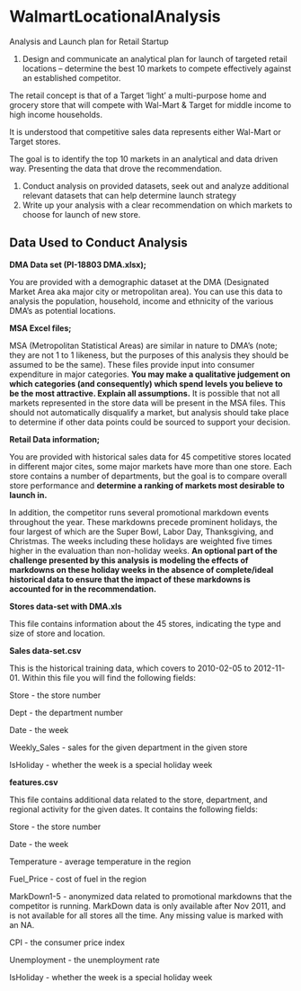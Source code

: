 # WalmartLocationalAnalysis
Analysis and Launch plan for Retail Startup

1. Design and communicate an analytical plan for launch of targeted retail locations – determine the best 10 markets to compete effectively against an established competitor.

The retail concept is that of a Target ‘light’ a multi-purpose home and grocery store that will compete with Wal-Mart & Target for middle income to high income households.

It is understood that competitive sales data represents either Wal-Mart or Target stores.

The goal is to identify the top 10 markets in an analytical and data driven way. Presenting the data that drove the recommendation.

1. Conduct analysis on provided datasets, seek out and analyze additional relevant datasets that can help determine launch strategy
2. Write up your analysis with a clear recommendation on which markets to choose for launch of new store.

## Data Used to Conduct Analysis

**DMA Data set (PI-18803 DMA.xlsx);**

You are provided with a demographic dataset at the DMA (Designated Market Area aka major city or metropolitan area). You can use this data to analysis the population, household, income and ethnicity of the various DMA’s as potential locations.

**MSA Excel files;**

MSA (Metropolitan Statistical Areas) are similar in nature to DMA’s (note; they are not 1 to 1 likeness, but the purposes of this analysis they should be assumed to be the same). These files provide input into consumer expenditure in major categories. **You may make a qualitative judgement on which categories (and consequently) which spend levels you believe to be the most attractive. Explain all assumptions.** It is possible that not all markets represented in the store data will be present in the MSA files. This should not automatically disqualify a market, but analysis should take place to determine if other data points could be sourced to support your decision.

**Retail Data information;**

You are provided with historical sales data for 45 competitive stores located in different major cites, some major markets have more than one store. Each store contains a number of departments, but the goal is to compare overall store performance and **determine a ranking of markets most desirable to launch in.**

In addition, the competitor runs several promotional markdown events throughout the year. These markdowns precede prominent holidays, the four largest of which are the Super Bowl, Labor Day, Thanksgiving, and Christmas. The weeks including these holidays are weighted five times higher in the evaluation than non-holiday weeks. **An optional part of the challenge presented by this analysis is modeling the effects of markdowns on these holiday weeks in the absence of complete/ideal historical data to ensure that the impact of these markdowns is accounted for in the recommendation.**

**Stores data-set with DMA.xls**

This file contains information about the 45 stores, indicating the type and size of store and location.

**Sales data-set.csv**

This is the historical training data, which covers to 2010-02-05 to 2012-11-01. Within this file you will find the following fields:

Store - the store number

Dept - the department number

Date - the week

Weekly_Sales - sales for the given department in the given store

IsHoliday - whether the week is a special holiday week

**features.csv**

This file contains additional data related to the store, department, and regional activity for the given dates. It contains the following fields:

Store - the store number

Date - the week

Temperature - average temperature in the region

Fuel_Price - cost of fuel in the region

MarkDown1-5 - anonymized data related to promotional markdowns that the competitor is running. MarkDown data is only available after Nov 2011, and is not available for all stores all the time. Any missing value is marked with an NA.

CPI - the consumer price index

Unemployment - the unemployment rate

IsHoliday - whether the week is a special holiday week
